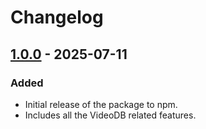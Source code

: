 # Changelog

## [1.0.0]() - 2025-07-11

### Added

- Initial release of the package to npm.
- Includes all the VideoDB related features.
